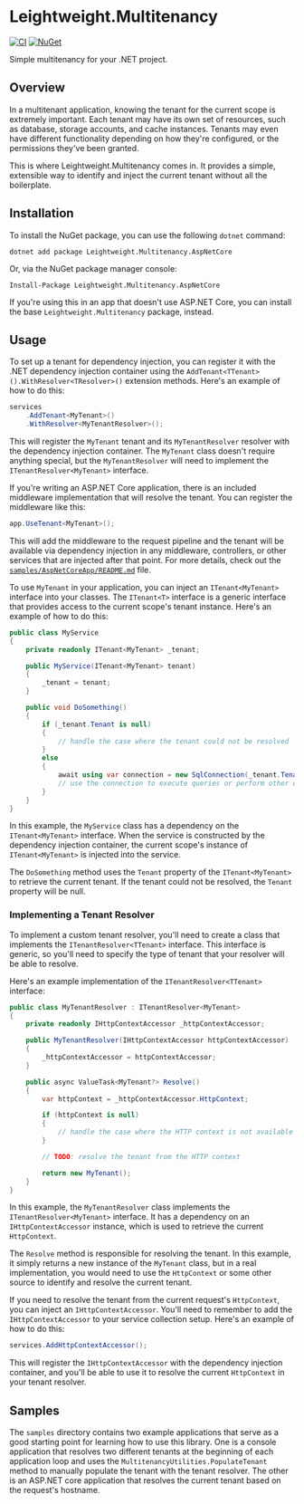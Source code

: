# Leightweight.Multitenancy

[![CI](https://github.com/leightweight/multitenancy/workflows/CI/badge.svg)](https://github.com/leightweight/multitenancy/actions?query=workflow%3ACI)
[![NuGet](https://img.shields.io/nuget/vpre/Leightweight.Multitenancy.svg?label=NuGet)](https://www.nuget.org/packages/Leightweight.Multitenancy/)

Simple multitenancy for your .NET project.

## Overview

In a multitenant application, knowing the tenant for the current scope is extremely important.
Each tenant may have its own set of resources, such as database, storage accounts, and cache instances.
Tenants may even have different functionality depending on how they're configured, or the permissions they've been granted.

This is where Leightweight.Multitenancy comes in.
It provides a simple, extensible way to identify and inject the current tenant without all the boilerplate.

## Installation

To install the NuGet package, you can use the following `dotnet` command:

```shell
dotnet add package Leightweight.Multitenancy.AspNetCore
```

Or, via the NuGet package manager console:

```shell
Install-Package Leightweight.Multitenancy.AspNetCore
```

If you're using this in an app that doesn't use ASP.NET Core, you can install the base `Leightweight.Multitenancy` package, instead.

## Usage

To set up a tenant for dependency injection, you can register it with the .NET dependency injection container using the `AddTenant<TTenant>().WithResolver<TResolver>()` extension methods.
Here's an example of how to do this:

```csharp
services
    .AddTenant<MyTenant>()
    .WithResolver<MyTenantResolver>();
```

This will register the `MyTenant` tenant and its `MyTenantResolver` resolver with the dependency injection container.
The `MyTenant` class doesn't require anything special, but the `MyTenantResolver` will need to implement the `ITenantResolver<MyTenant>` interface.

If you're writing an ASP.NET Core application, there is an included middleware implementation that will resolve the tenant.
You can register the middleware like this:

```csharp
app.UseTenant<MyTenant>();
```

This will add the middleware to the request pipeline and the tenant will be available via dependency injection in any middleware, controllers, or other services that are injected after that point.
For more details, check out the [`samples/AspNetCoreApp/README.md`](/leightweight/multitenancy/blob/main/samples/AspNetCoreApp/README.md) file.

To use `MyTenant` in your application, you can inject an `ITenant<MyTenant>` interface into your classes. The `ITenant<T>` interface is a generic interface that provides access to the current scope's tenant instance.
Here's an example of how to do this:

```csharp
public class MyService
{
    private readonly ITenant<MyTenant> _tenant;

    public MyService(ITenant<MyTenant> tenant)
    {
        _tenant = tenant;
    }

    public void DoSomething()
    {
        if (_tenant.Tenant is null)
        {
            // handle the case where the tenant could not be resolved
        }
        else
        {
            await using var connection = new SqlConnection(_tenant.Tenant.SqlConnectionString);
            // use the connection to execute queries or perform other operations
        }
    }
}
```

In this example, the `MyService` class has a dependency on the `ITenant<MyTenant>` interface.
When the service is constructed by the dependency injection container, the current scope's instance of `ITenant<MyTenant>` is injected into the service.

The `DoSomething` method uses the `Tenant` property of the `ITenant<MyTenant>` to retrieve the current tenant.
If the tenant could not be resolved, the `Tenant` property will be null.

### Implementing a Tenant Resolver

To implement a custom tenant resolver, you'll need to create a class that implements the `ITenantResolver<TTenant>` interface.
This interface is generic, so you'll need to specify the type of tenant that your resolver will be able to resolve.

Here's an example implementation of the `ITenantResolver<TTenant>` interface:

```csharp
public class MyTenantResolver : ITenantResolver<MyTenant>
{
    private readonly IHttpContextAccessor _httpContextAccessor;

    public MyTenantResolver(IHttpContextAccessor httpContextAccessor)
    {
        _httpContextAccessor = httpContextAccessor;
    }

    public async ValueTask<MyTenant?> Resolve()
    {
        var httpContext = _httpContextAccessor.HttpContext;

        if (httpContext is null)
        {
            // handle the case where the HTTP context is not available
        }

        // TODO: resolve the tenant from the HTTP context

        return new MyTenant();
    }
}
```

In this example, the `MyTenantResolver` class implements the `ITenantResolver<MyTenant>` interface.
It has a dependency on an `IHttpContextAccessor` instance, which is used to retrieve the current `HttpContext`.

The `Resolve` method is responsible for resolving the tenant.
In this example, it simply returns a new instance of the `MyTenant` class, but in a real implementation, you would need to use the `HttpContext` or some other source to identify and resolve the current tenant.

If you need to resolve the tenant from the current request's `HttpContext`, you can inject an `IHttpContextAccessor`.
You'll need to remember to add the `IHttpContextAccessor` to your service collection setup.
Here's an example of how to do this:

```csharp
services.AddHttpContextAccessor();
```

This will register the `IHttpContextAccessor` with the dependency injection container, and you'll be able to use it to resolve the current `HttpContext` in your tenant resolver.

## Samples

The `samples` directory contains two example applications that serve as a good starting point for learning how to use this library.
One is a console application that resolves two different tenants at the beginning of each application loop and uses the `MultitenancyUtilities.PopulateTenant` method to manually populate the tenant with the tenant resolver.
The other is an ASP.NET core application that resolves the current tenant based on the request's hostname.
